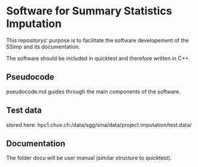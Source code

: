 # Software for Summary Statistics Imputation
This repositorys' purpose is to facilitate the software developement of the SSimp and its documentation. 

The software should be included in quicktest and therefore written in C++.

## Pseudocode
pseudocode.md guides through the main components of the software.

## Test data
stored here: hpc1.chuv.ch:/data/sgg/sina/data/project.imputation/test.data/

## Documentation
The folder docu will be user manual (similar structure to quicktest).
